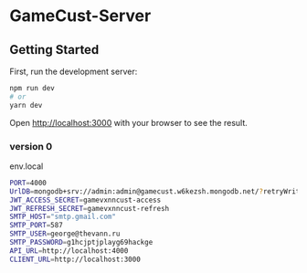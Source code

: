 # GameCust-Server
## Getting Started

First, run the development server:

```bash
npm run dev
# or
yarn dev
```

Open [http://localhost:3000](http://localhost:3000) with your browser to see the result.

### version 0

env.local

```bash
PORT=4000
UrlDB=mongodb+srv://admin:admin@gamecust.w6kezsh.mongodb.net/?retryWrites=true&w=majority
JWT_ACCESS_SECRET=gamevxnncust-access
JWT_REFRESH_SECRET=gamevxnncust-refresh
SMTP_HOST="smtp.gmail.com"
SMTP_PORT=587
SMTP_USER=george@thevann.ru
SMTP_PASSWORD=g1hcjptjplayg69hackge
API_URL=http://localhost:4000
CLIENT_URL=http://localhost:3000
```